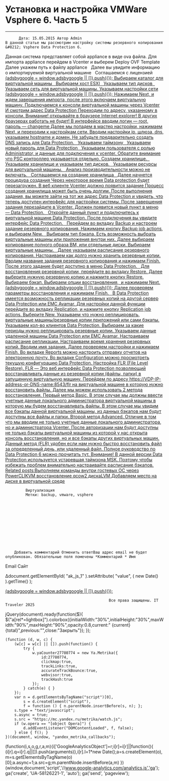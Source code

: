#                 	Установка и настройка VMWare Vsphere 6. Часть 5                	  
***            ***

			
            
		
    
	
    	  Дата: 15.05.2015 Автор Admin  
	В данной статье мы рассмотрим настройку системы резервного копирования &#8212; Vsphere Data Protection 6.
Данная система представляет собой appliance в виде ova файла.
Для импорта appliance перейдем в Vcenter и выберем Deploy OVF Template
&nbsp;
Далее укажем путь к файлу appliance
&nbsp;
Далее вы увидите информацию о импортируемой виртуальной машине
&nbsp;
Соглашаемся с лицензией
&nbsp;
<ins class="adsbygoogle"
     style="display:block"
     data-ad-client="ca-pub-1890562251101921"
     data-ad-slot="9117958896"
     data-ad-format="auto">
(adsbygoogle = window.adsbygoogle || []).push({});
Выбираем каталог для виртуальной машины
&nbsp;
Выбираем хост ESXI
&nbsp;
Указываем тип дисков
&nbsp;
Указываем сеть для виртуальной машины.
Указываем настройки сети
<ins class="adsbygoogle"
     style="display:block"
     data-ad-client="ca-pub-1890562251101921"
     data-ad-slot="9117958896"
     data-ad-format="auto">
(adsbygoogle = window.adsbygoogle || []).push({});
Нажимаем Next, и ждем завершения импорта, после этого включаем виртуальную машину.
Подключаемся к консоли виртуальной машины через Vcenter
И смотрим адрес Data Protection
Переходим по адресу, указанному в консоли. Внимание! открывайте в браузере Internet explorer! В других браузерах работать не будет!
В интерфейсе вводим логин &#8212; root, пароль &#8212; changeme
Далее мы попадем в мастер настройки, нажимаем Next, и переходим к настройкам сети.
Вводим настройки ip, шлюза, dns, указываем hostname и домен. Не забудьте предварительно создать DNS запись для Data Protection.
&nbsp;
Указываем таймзону
&nbsp;
Указываем новый пароль для Data Protection
&nbsp;
Указываем пользователя с ролью Administrator, и данные для подключения к vcenter.
Обратите внимание что PSC контроллер указывается отдельно.
Создаем хранилище.
&nbsp;
Указываем хранилище и указываем тип дисков.
&nbsp;
Указываем ресурсы для виртуальной машины.
&nbsp;
Анализ производительности можно не включать.
&nbsp;
Соглашаемся на создание хранилища
&nbsp;
Далее начнется процедура создания
Через некоторое время Data protection будет перезагружен.
В веб клиенте Vcenter должно появится задание
Процесс создания хранилища может быть очень долгим.
После выполнения задания, вы можете зайти на тот же адрес Data Protection и увидеть, что теперь доступен интерфейс для настройки системы.
После завершения задания перезайдите в Vcenter. Должен появится новый пункт в меню &#8212; Data Protection.
&nbsp;
Откройте данный пункт и подключитесь к виртуальной машине Data Protection.
После подключения вы увидите интерфейс Data Protection.
&nbsp;
Перейдем во вкладку Backup и настроем задание резервного копирования.
Нажимаем кнопку Backup job actions, и выбираем New.
&nbsp;
Выбираем тип бэкапа. Есть возможность выбрать виртуальные машины или приложения внутри них.
Далее выбираем копирование полного образа ВМ, или отдельные диски.
Выбираем виртуальные машины.
&nbsp;
Далее указываем расписание резервного копирования.
Настраиваем как долго нужно хранить резервные копии.
Вводим название задания резервного копирования и нажимаем Finish.
После этого задание будет доступно в меню Data Protection.
&nbsp;
Для восстановления резервной копии, перейдите во вкладку Restore.
Далее выберите нужную резервную копию и нажмите кнопку Restore.
Выбираем бэкап.
Выбираем опции восстановления,  и нажимаем Next.
<ins class="adsbygoogle"
     style="display:block"
     data-ad-client="ca-pub-1890562251101921"
     data-ad-slot="9117958896"
     data-ad-format="auto">
(adsbygoogle = window.adsbygoogle || []).push({});
Далее проверяем параметры восстановления и нажимаем Finish.
&nbsp;
В Data Protection имеется возможность репликации резервных копий на другой сервер Data Protection или EMC Avamar.
Для настройки данной функции перейдите во вкладку Replication, и нажмите кнопку Replication job actions. Выберите New.
Указываем что нужно реплицировать, виртуальные машины/резервные копии приложений или сами бэкапы.
Указываем кол-во клиентов Data Protection.
Выбираем за какие периоды нужно реплицировать резервные копии.
Указываем данные удаленной машины Data Protection или EMC Avamar.
Настраиваем расписание репликации.
Настраиваем время хранения резервных копий.
Вводим имя задания.
Далее проверяем настройки и нажимаем Finish.
Во вкладке Reports можно настроить отправку отчетов на электронную почту.
Во вкладке Configuration можно просмотреть текущую конфигурацию Data Protection.
Настройка FLR (File Level Restore).
FLR &#8212; Это веб интерфейс Data Protection позволяющий восстанавливать данные из резервной копии (файлы, папки) в запущенную виртуальную машину.
Перейдем по адресу https://VDP-IP-address-or-DNS-name:8543/flr на виртуальной машине в которую нужно восстановить файлы.
Далее мы можем использовать 2 метода восстановления.
Первый метод Basic. В этом случае мы должны ввести учетные данные локального администратора виртуальной машины в которую мы будем восстанавливать файлы.
В этом случае мы увидим все бэкапы данной виртуальной машины, из данных бэкапов нам будут доступны все файлы и папки.
Второй метод Advanced.
Отличие в том что мы вводим не только учетные данные локального администратора, но и администратора Vcenter.
После авторизации нам будут доступны не только бэкапы виртуальной машины из которой у нас открыта консоль восстановления, но и все бэкапы других виртуальных машин.
Данный метод (FLR) удобен если нам нужно быстро восстановить файл за определенный день, или удаленный файл.
Полное руководство по Data Protection 6 можно прочитать тут.
Внимание! В данной версии Data Protection используется устаревшая таймзона MSK. Поэтому чтобы избежать проблем внимательно настраивайте расписание бэкапов.
Related posts:Выполняем команды внутри гостевых ОС через PowerCLIKVM восстановление qcow2 дискаLVM Добавляем место на диске в виртуальной среде
        
             Виртуализация 
             Метки: backup, vmware, vsphere  
        
            
        
    
                        
                    
                    
                
        
                
	
		
		Добавить комментарий Отменить ответВаш адрес email не будет опубликован. Обязательные поля помечены *Комментарий * Имя 
Email 
Сайт 
 
&#916;document.getElementById( "ak_js_1" ).setAttribute( "value", ( new Date() ).getTime() );	
	
<ins class="adsbygoogle"
     style="display:block"
     data-ad-client="ca-pub-1890562251101921"
     data-ad-slot="9117958896"
     data-ad-format="auto">
(adsbygoogle = window.adsbygoogle || []).push({});
			
        
        
		
        
           
    
    
  
	
    
		
        
             
			
                
                    
                                                  Все права защищены. IT Traveler 2025 
                         
                        
																														                    
                    
				
                
                
    
			
		                            
	
	
                
                
			
                
		
        
	
    
jQuery(document).ready(function($){
  $("a[rel*=lightbox]").colorbox({initialWidth:"30%",initialHeight:"30%",maxWidth:"90%",maxHeight:"90%",opacity:0.8,current:" {current}  {total}",previous:"",close:"Закрыть"});
});
  
    (function (d, w, c) {
        (w[c] = w[c] || []).push(function() {
            try {
                w.yaCounter27780774 = new Ya.Metrika({
                    id:27780774,
                    clickmap:true,
                    trackLinks:true,
                    accurateTrackBounce:true,
                    webvisor:true,
                    trackHash:true
                });
            } catch(e) { }
        });
        var n = d.getElementsByTagName("script")[0],
            s = d.createElement("script"),
            f = function () { n.parentNode.insertBefore(s, n); };
        s.type = "text/javascript";
        s.async = true;
        s.src = "https://mc.yandex.ru/metrika/watch.js";
        if (w.opera == "[object Opera]") {
            d.addEventListener("DOMContentLoaded", f, false);
        } else { f(); }
    })(document, window, "yandex_metrika_callbacks");
  (function(i,s,o,g,r,a,m){i['GoogleAnalyticsObject']=r;i[r]=i[r]||function(){
  (i[r].q=i[r].q||[]).push(arguments)},i[r].l=1*new Date();a=s.createElement(o),
  m=s.getElementsByTagName(o)[0];a.async=1;a.src=g;m.parentNode.insertBefore(a,m)
  })(window,document,'script','//www.google-analytics.com/analytics.js','ga');
  ga('create', 'UA-58126221-1', 'auto');
  ga('send', 'pageview');
